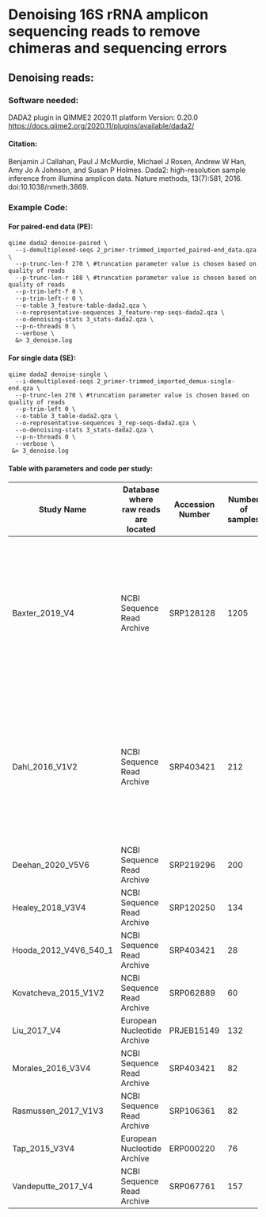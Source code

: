 

# Denoising 16S rRNA amplicon sequencing reads to remove chimeras and sequencing errors

## Denoising reads:
### Software needed:
DADA2 plugin in QIMME2 2020.11 platform
Version: 0.20.0
https://docs.qiime2.org/2020.11/plugins/available/dada2/
#### Citation: 
Benjamin J Callahan, Paul J McMurdie, Michael J Rosen, Andrew W Han, Amy Jo A Johnson, and Susan P Holmes. Dada2: high-resolution sample inference from illumina amplicon data. Nature methods, 13(7):581, 2016. doi:10.1038/nmeth.3869.


### Example Code:
#### For paired-end data (PE):
```
qiime dada2 denoise-paired \
  --i-demultiplexed-seqs 2_primer-trimmed_imported_paired-end_data.qza \
  --p-trunc-len-f 270 \ #truncation parameter value is chosen based on quality of reads
  --p-trunc-len-r 188 \ #truncation parameter value is chosen based on quality of reads
  --p-trim-left-f 0 \
  --p-trim-left-r 0 \
  --o-table 3_feature-table-dada2.qza \
  --o-representative-sequences 3_feature-rep-seqs-dada2.qza \
  --o-denoising-stats 3_stats-dada2.qza \
  --p-n-threads 0 \
  --verbose \
  &> 3_denoise.log

```

#### For single data (SE):
```
qiime dada2 denoise-single \
  --i-demultiplexed-seqs 2_primer-trimmed_imported_demux-single-end.qza \
  --p-trunc-len 270 \ #truncation parameter value is chosen based on quality of reads
  --p-trim-left 0 \
  --o-table 3_table-dada2.qza \
  --o-representative-sequences 3_rep-seqs-dada2.qza \
  --o-denoising-stats 3_stats-dada2.qza \
  --p-n-threads 0 \
  --verbose \
 &> 3_denoise.log

```
#### Table with parameters and code per study:

| Study Name | Database where raw reads are located | Accession Number | Number of samples | Illumina platform used | Single or paired end data | Primers used | Denoise DADA2 paremeters |
| --- | --- | --- | --- | --- | --- | --- | --- |
| Baxter_2019_V4 | NCBI Sequence Read Archive | SRP128128 | 1205 | Illumina MiSeq | paired | GTGCCAGCMGCCGCGGTAA...ATTAGAWACCCBDGTAGTCC | `qiime dada2 denoise-paired --i-demultiplexed-seqs 1_imported_paired-end_data.qza --p-trunc-len-f 220 --p-trunc-len-r 200 --p-trim-left-f 0 --p-trim-left-r 0 --o-table 3_feature-table-dada2.qza --o-representative-sequences 3_feature-rep-seqs-dada2.qza --o-denoising-stats 3_stats-dada2.qza` |
Dahl_2016_V1V2 | NCBI Sequence Read Archive | SRP403421 | 212 | Illumina MiSeq | paired | AGMGTTYGATYMTGGCTCAG...ACTCCTACGGGAGGCAGC | `"qiime dada2 denoise-paired  --i-demultiplexed-seqs 1_imported_paired-end_data.qza  --p-trunc-len-f 210 --p-trunc-len-r 205  --p-trim-left-f 0  --p-trim-left-r 0  --o-table 3_feature-table-dada2.qza  --o-representative-sequences 3_feature-rep-seqs-dada2.qza --o-denoising-stats 3_stats-dada2.qza` |
Deehan_2020_V5V6 | NCBI Sequence Read Archive | SRP219296 | 200 | Illumina MiSeq | paired | RGGATTAGATACCC...AGGTGNTGCATGGYYGTCG | --- |
Healey_2018_V3V4 | NCBI Sequence Read Archive | SRP120250 | 134 | Illumina MiSeq | paired | CGGGAGGCAGCAG...ATTAGAWACCCBDGTA | --- |
Hooda_2012_V4V6_540_1 | NCBI Sequence Read Archive | SRP403421 | 28 | 454 titanium technology | single | GTGCCAGCMGCNGCGG...GGGTTNCGNTCGTTG | --- |
Kovatcheva_2015_V1V2 | NCBI Sequence Read Archive | SRP062889 | 60 | 454/Roche pyrosequencing | single | TGCTGCCTCCCGTAGGAGT...CTGAGCCAKGATCAAACTCT | --- |
Liu_2017_V4 | European Nucleotide Archive | PRJEB15149 | 132 | Ion Torrent | single | GTGTGCCAGCMGCCGCGGTAA...ATTAGAWACCCBDGTAGTCCGG | --- |
Morales_2016_V3V4 | NCBI Sequence Read Archive | SRP403421 | 82 | Illumina MiSeq | paired | CCTACGGGNGGCWGCAG...GGATTAGATACCCBDGTAGTC | --- |
Rasmussen_2017_V1V3 | NCBI Sequence Read Archive | SRP106361 | 82 | Roche 454 GS FLX pyrosequencing | single | GAGTTTGATCNTGGCTCAG...CAGCMGCCGCNGTAANAC | --- |
Tap_2015_V3V4 | European Nucleotide Archive | ERP000220 | 76 | 454/Roche pyrosequencing | single | TACGGRAGGCAGCAG...ATTAGATACCCTGGTAGTCC | --- |
Vandeputte_2017_V4 | NCBI Sequence Read Archive | SRP067761 | 157 | Illumina MiSeq | paired | GTGCCAGCMGCCGCGGTAA...ATTAGAWACCCBDGTAGTCC | --- |


